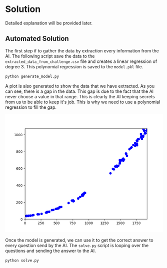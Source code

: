 # Solution

Detailed explanation will be provided later.


## Automated Solution

The first step if to gather the data by extraction every information from the AI. The following script save the data to the `extracted_data_from_challenge.csv` file and creates a linear regression of degree 3. This polynomial regression is saved to the `model.pkl` file.

```python
python generate_model.py
```

A plot is also generated to show the data that we have extracted. As you can see, there is a gap in the data. This gap is due to the fact that the AI never choose a value in that range. This is clearly the AI keeping secrets from us to be able to keep it's job. This is why we need to use a polynomial regression to fill the gap.

![Collected data](./extracted_data_plot.png)

Once the model is generated, we can use it to get the correct answer to every question send by the AI. The `solve.py` script is looping over the questions and sending the answer to the AI.

```python
python solve.py
```
